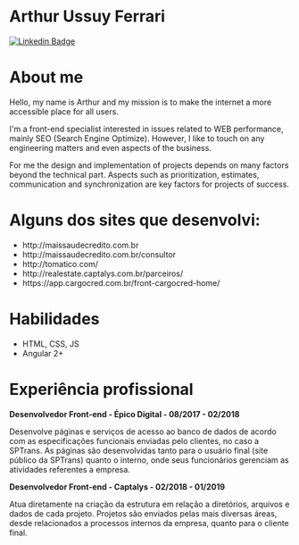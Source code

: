 # Arthur Ussuy Ferrari

[![Linkedin Badge](https://img.shields.io/badge/LinkedIn-0077B5?style=for-the-badge&logo=linkedin&logoColor=white&link=https://www.linkedin.com/in/arthur-ferrari-255940138/)](https://www.linkedin.com/in/arthur-ferrari-255940138/)


# About me

Hello, my name is Arthur and my mission is to make the internet a more accessible place for all users. 

I'm a front-end specialist interested in issues related to WEB performance, mainly SEO (Search Engine Optimize). However, I like to touch on any engineering matters and even aspects of the business. 

For me the design and implementation of projects depends on many factors beyond the technical part. Aspects such as prioritization, estimates, communication and synchronization are key factors for projects of success.

# Alguns dos sites que desenvolvi:
  
  <ul>
    <li>http://maissaudecredito.com.br</li>
    <li>http://maissaudecredito.com.br/consultor</li>
    <li>http://tomatico.com/</li>
    <li>http://realestate.captalys.com.br/parceiros/</li>
    <li>https://app.cargocred.com.br/front-cargocred-home/</li>
  </ul>
  
# Habilidades

  <ul>
    <li>HTML, CSS, JS</li>
    <li>Angular 2+</li> 
  </ul>
  
# Experiência profissional

<b>Desenvolvedor Front-end - Épico Digital - 08/2017 - 02/2018</b>
  
  Desenvolve páginas e serviços de acesso ao banco de dados de acordo com as especificações funcionais enviadas pelo clientes, no caso a SPTrans. As páginas são desenvolvidas tanto para o usuário final (site público da SPTrans) quanto o interno, onde seus funcionários gerenciam as atividades referentes a empresa.
    
<b>Desenvolvedor Front-end - Captalys - 02/2018 - 01/2019</b>

  Atua diretamente na criação da estrutura em relação a diretórios, arquivos e dados de cada projeto. Projetos são enviados pelas mais diversas áreas, desde relacionados a processos internos da empresa, quanto para o cliente final.
    
